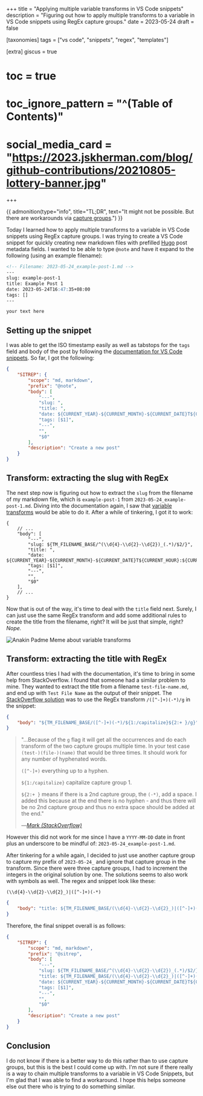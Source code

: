 +++
title = "Applying multiple variable transforms in VS Code snippets"
description = "Figuring out how to apply multiple transforms to a variable in VS Code snippets using RegEx capture groups."
date = 2023-05-24
draft = false

[taxonomies]
tags = ["vs code", "snippets", "regex", "templates"]

[extra]
giscus = true
# toc = true
# toc_ignore_pattern = "^(Table of Contents)"
# social_media_card = "https://2023.jskherman.com/blog/github-contributions/20210805-lottery-banner.jpg"
+++

{{ admonition(type="info", title="TL;DR", text="It might not be possible. But there are workarounds via [capture groups](https://stackoverflow.com/a/66508882).") }}

Today I learned how to apply multiple transforms to a variable in VS Code snippets using RegEx capture groups. I was trying to create a VS Code snippet for quickly creating new markdown files with prefilled [Hugo](https://gohugo.io/) post metadata fields. I wanted to be able to type `@note` and have it expand to the following (using an example filename):

```markdown
<!-- Filename: 2023-05-24_example-post-1.md -->
---
slug: example-post-1
title: Example Post 1
date: 2023-05-24T16:47:35+08:00
tags: []
---

your text here
```

## Setting up the snippet

I was able to get the ISO timestamp easily as well as tabstops for the `tags` field and body of the post by following the [documentation for VS Code snippets](https://code.visualstudio.com/docs/editor/userdefinedsnippets#_variables). So far, I got the following:

```json
{
    "SITREP": {
        "scope": "md, markdown",
        "prefix": "@note",
        "body": [
            "---",
            "slug: ",
            "title: ",
            "date: ${CURRENT_YEAR}-${CURRENT_MONTH}-${CURRENT_DATE}T${CURRENT_HOUR}:${CURRENT_MINUTE}:${CURRENT_SECOND}+08:00",
            "tags: [$1]",
            "---",
            "",
            "$0"
        ],
        "description": "Create a new post"
    }
}
```

## Transform: extracting the slug with RegEx

The next step now is figuring out how to extract the `slug` from the filename of my markdown file, which is `example-post-1` from `2023-05-24_example-post-1.md`. Diving into the documentation again, I saw that [variable transforms](https://code.visualstudio.com/docs/editor/userdefinedsnippets#_transform-examples) would be able to do it. After a while of tinkering, I got it to work:

```json,linenostart=5,hl_lines=5
{
    // ...
    "body": [
        "---",
        "slug: ${TM_FILENAME_BASE/^(\\d{4}-\\d{2}-\\d{2})_(.*)/$2/}",
        "title: ",
        "date: ${CURRENT_YEAR}-${CURRENT_MONTH}-${CURRENT_DATE}T${CURRENT_HOUR}:${CURRENT_MINUTE}:${CURRENT_SECOND}+08:00",
        "tags: [$1]",
        "---",
        "",
        "$0"
    ],
    // ...
}
```

Now that is out of the way, it's time to deal with the `title` field next. Surely, I can just use the same RegEx transform and add some additional rules to create the title from the filename, right? It will be just that simple, right? *Nope.*

![Anakin Padme Meme about variable transforms](https://2023.jskherman.com/blog/vscode-var-transform-snippets/anakin-padme-var-transform-meme.png)

## Transform: extracting the title with RegEx

After countless tries I had with the documentation, it's time to bring in some help from StackOverflow. I found that someone had a similar problem to mine. They wanted to extract the title from a filename `test-file-name.md`, and end up with `Test File Name` as the output of their snippet. The [StackOverflow solution](https://stackoverflow.com/a/66508882) was to use the RegEx transform <span>`/([^-]+)(-*)/g`</span> in the snippet:

```json
{
    "body": "${TM_FILENAME_BASE/([^-]+)(-*)/${1:/capitalize}${2:+ }/g}"
}
```

> "...Because of the `g` flag it will get all the occurrences and do each transform of the two capture groups multiple time. In your test case `(test-)(file-)(name)` that would be three times. It should work for any number of hyphenated words.
>
> `([^-]+)` everything up to a hyphen.
>
> `${1:/capitalize}` capitalize capture group 1.
>
> `${2:+ }` means if there is a 2nd capture group, the `(-*)`, add a space. I added this because at the end there is no hyphen - and thus there will be no 2nd capture group and thus no extra space should be added at the end."
>
> —[<cite>Mark (StackOverflow)</cite>](https://stackoverflow.com/a/66508882)

However this did not work for me since I have a `YYYY-MM-DD` date in front plus an underscore to be mindful of: `2023-05-24_example-post-1.md`.

After tinkering for a while again, I decided to just use another capture group to capture my prefix of `2023-05-24_` and ignore that capture group in the transform. Since there were three capture groups, I had to increment the integers in the original solution by one. The solutions seems to also work with symbols as well. The regex and snippet look like these:

```regex
(\\d{4}-\\d{2}-\\d{2}_)|([^-]+)(-*)
```

```json
{
    "body": "title: ${TM_FILENAME_BASE/(\\d{4}-\\d{2}-\\d{2}_)|([^-]+)(-*)/${2:/capitalize}${3:+ }/g}"
}
```

Therefore, the final snippet overall is as follows:

```json
{
    "SITREP": {
        "scope": "md, markdown",
        "prefix": "@sitrep",
        "body": [
            "---",
            "slug: ${TM_FILENAME_BASE/^(\\d{4}-\\d{2}-\\d{2})_(.*)/$2/}",
            "title: ${TM_FILENAME_BASE/(\\d{4}-\\d{2}-\\d{2}_)|([^-]+)(-*)/${2:/capitalize}${3:+ }/g}",
            "date: ${CURRENT_YEAR}-${CURRENT_MONTH}-${CURRENT_DATE}T${CURRENT_HOUR}:${CURRENT_MINUTE}:${CURRENT_SECOND}+08:00",
            "tags: [$1]",
            "---",
            "",
            "$0"
        ],
        "description": "Create a new post"
    }
}
```

## Conclusion

I do not know if there is a better way to do this rather than to use capture groups, but this is the best I could come up with. I'm not sure if there really is a way to chain multiple transforms to a variable in VS Code Snippets, but I'm glad that I was able to find a workaround. I hope this helps someone else out there who is trying to do something similar.
